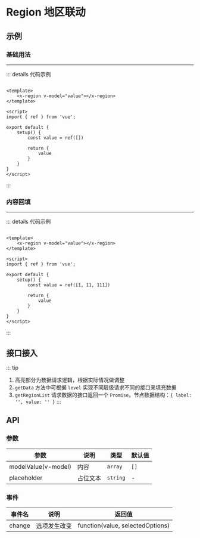 # Region 地区联动

## 示例

### 基础用法
---
<x-region v-model="value"></x-region>

::: details 代码示例

```vue

<template>
    <x-region v-model="value"></x-region>
</template>

<script>
import { ref } from 'vue';

export default {
    setup() {
        const value = ref([])

        return {
            value
        }
    }
}
</script>
```

:::

### 内容回填
---
<x-region v-model="value1"></x-region>

::: details 代码示例

```vue

<template>
    <x-region v-model="value"></x-region>
</template>

<script>
import { ref } from 'vue';

export default {
    setup() {
        const value = ref([1, 11, 111])

        return {
            value
        }
    }
}
</script>
```

:::

## 接口接入

::: tip

1. 高亮部分为数据请求逻辑，根据实际情况做调整
2. `getData` 方法中可根据 `level` 实现不同层级请求不同的接口来填充数据
3. `getRegionList` 请求数据的接口返回一个 `Promise`。节点数据结构：`{ label: '', value: '' }`
   :::

[//]: # (::: details 代码示例)

[//]: # (<<< @/../src/components/region.vue{71-132,138-188 vue})

[//]: # (:::)

## API

### 参数

| 参数                  | 说明   | 类型       | 默认值  |
|---------------------|------|----------|------|
| modelValue(v-model) | 内容   | `array`  | `[]` |
| placeholder         | 占位文本 | `string` | -    |

### 事件

| 事件名    | 说明     | 返回值                              |
|--------|--------|----------------------------------|
| change | 选项发生改变 | function(value, selectedOptions) |

<script setup>
import { ref } from 'vue';

const value = ref([]);
const value1 = ref([1, 11, 111])
</script>